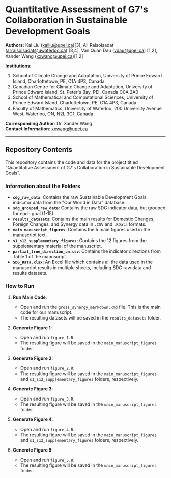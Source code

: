 # Quantitative Assessment of G7's Collaboration in Sustainable Development Goals

**Authors**: Kai Liu ([kailiu@upei.ca](mailto:kailiu@upei.ca))[3], Ali Raisolsadat ([arraisolsadat@uwaterloo.ca](mailto:arraisolsadat@uwaterloo.ca)) [3,4], Van Quan Dau ([vdau@upei.ca](mailto:vdau@upei.ca)) [1,2], Xander Wang ([xxwang@upei.ca](mailto:xxwang@upei.ca))[1,2]

**Institutions**:  
1. School of Climate Change and Adaptation, University of Prince Edward Island, Charlottetown, PE, C1A 4P3, Canada
2. Canadian Centre for Climate Change and Adaptation, University of Prince Edward Island, St. Peter's Bay, PEI, Canada C0A 2A0
3. School of Mathematical and Computational Sciences, University of Prince Edward Island, Charlottetown, PE, C1A 4P3, Canada  
4. Faculty of Mathematics, University of Waterloo, 200 University Avenue West, Waterloo, ON, N2L 3G1, Canada

**Corresponding Author**: Dr. Xander Wang  
**Contact Information**: [xxwang@upei.ca](mailto:xxwang@upei.ca)

---

## Repository Contents

This repository contains the code and data for the project titled "Quantitative Assessment of G7's Collaboration in Sustainable Development Goals".

### Information about the Folders

- **`sdg_raw_data`**: Contains the raw Sustainable Development Goals indicator data from the "Our World in Data" database.
- **`sdg_grouped_raw_data`**: Contains the raw SDG indicator data, but grouped for each goal (1-15).
- **`results_datasets`**: Contains the main results for Domestic Changes, Foreign Changes, and Synergy data in `.CSV` and `.RData` formats.
- **`main_manuscript_figures`**: Contains the 5 main figures used in the manuscript text.
- **`s1_s12_supplementary_figures`**: Contains the 12 figures from the supplementary material of the manuscript.
- **`partial_true_direction_un.csv`**: Contains the indicator directions from Table 1 of the manuscript.
- **`SDG_Data.xlsx`**: An Excel file which contains all the data used in the manuscript results in multiple sheets, including SDG raw data and results datasets.

### How to Run

1. **Run Main Code**:
    - Open and run the `gross_synergy_markdown.Rmd` file. This is the main code for our manuscript.
    - The resulting datasets will be saved in the `results_datasets` folder.

2. **Generate Figure 1**:
    - Open and run `figure_1.R`.
    - The resulting figure will be saved in the `main_manuscript_figures` folder.

3. **Generate Figure 2**:
    - Open and run `figure_2.R`.
    - The resulting figure will be saved in the `main_manuscript_figures` and `s1_s12_supplementary_figures` folders, respectively.

4. **Generate Figure 3**:
    - Open and run `figure_3.R`.
    - The resulting figure will be saved in the `main_manuscript_figures` folder.

5. **Generate Figure 4**:
    - Open and run `figure_4.R`.
    - The resulting figure will be saved in the `main_manuscript_figures` and `s1_s12_supplementary_figures` folders, respectively.

6. **Generate Figure 5**:
    - Open and run `figure_5.R`.
    - The resulting figure will be saved in the `main_manuscript_figures` folder.
